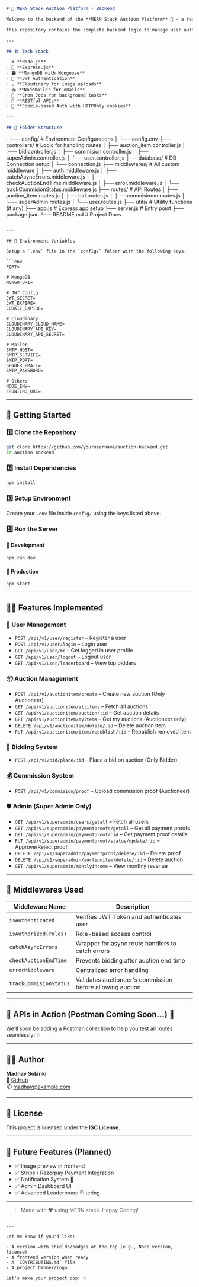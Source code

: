 ```markdown
# 🧾 MERN Stack Auction Platform - Backend

Welcome to the backend of the **MERN Stack Auction Platform** 🎯 — a feature-rich backend for a modern online auction application built using **MongoDB**, **Express**, and **Node.js**.

This repository contains the complete backend logic to manage user authentication, auctions, bidding system, commissions, and administrative controls. 💻

---

## 🏗️ Tech Stack

- ⚙️ **Node.js**
- 🚀 **Express.js**
- 🗃️ **MongoDB with Mongoose**
- 🔐 **JWT Authentication**
- ☁️ **Cloudinary for image uploads**
- 📤 **Nodemailer for emails**
- 🧾 **Cron Jobs for background tasks**
- 🔁 **RESTful APIs**
- 🍪 **Cookie-based Auth with HTTPOnly cookies**

---

## 📁 Folder Structure

```
.
├── config/                   # Environment Configurations
│   └── config.env
├── controllers/             # Logic for handling routes
│   ├── auction_item.controller.js
│   ├── bid.controller.js
│   ├── commision.controller.js
│   ├── superAdmin.controller.js
│   └── user.controller.js
├── database/                # DB Connection setup
│   └── connection.js
├── middlewares/             # All custom middleware
│   ├── auth.middleware.js
│   ├── catchAsyncErrors.middleware.js
│   ├── checkAuctionEndTime.middleware.js
│   ├── error.middleware.js
│   └── trackCommisionStatus.middleware.js
├── routes/                  # API Routes
│   ├── auction_item.routes.js
│   ├── bid.routes.js
│   ├── commisionm.routes.js
│   ├── superAdmin.routes.js
│   └── user.routes.js
├── utils/                   # Utility functions (if any)
├── app.js                   # Express app setup
├── server.js                # Entry point
├── package.json
└── README.md                # Project Docs
```

---

## 🔐 Environment Variables

Setup a `.env` file in the `config/` folder with the following keys:

```env
PORT=

# MongoDB
MONGO_URI=

# JWT Config
JWT_SECRET=
JWT_EXPIRE=
COOKIE_EXPIRE=

# Cloudinary
CLOUDINARY_CLOUD_NAME=
CLOUDINARY_API_KEY=
CLOUDINARY_API_SECRET=

# Mailer
SMTP_HOST=
SMTP_SERVICE=
SMTP_PORT=
SENDER_EMAIL=
SMTP_PASSWORD=

# Others
NODE_ENV=
FRONTEND_URL=
```

---

## 🚀 Getting Started

### 1️⃣ Clone the Repository

```bash
git clone https://github.com/yourusername/auction-backend.git
cd auction-backend
```

### 2️⃣ Install Dependencies

```bash
npm install
```

### 3️⃣ Setup Environment

Create your `.env` file inside `config/` using the keys listed above.

### 4️⃣ Run the Server

#### 🔧 Development

```bash
npm run dev
```

#### 🚀 Production

```bash
npm start
```

---

## 👨‍💻 Features Implemented

### 🔐 User Management
- `POST /api/v1/user/register` – Register a user
- `POST /api/v1/user/login` – Login user
- `GET /api/v1/user/me` – Get logged in user profile
- `GET /api/v1/user/logout` – Logout user
- `GET /api/v1/user/leaderboard` – View top bidders

### 📦 Auction Management
- `POST /api/v1/auctionitem/create` – Create new auction (Only Auctioneer)
- `GET /api/v1/auctionitem/allitems` – Fetch all auctions
- `GET /api/v1/auctionitem/auction/:id` – Get auction details
- `GET /api/v1/auctionitem/myitems` – Get my auctions (Auctioneer only)
- `DELETE /api/v1/auctionitem/delete/:id` – Delete auction item
- `PUT /api/v1/auctionitem/item/republish/:id` – Republish removed item

### 💸 Bidding System
- `POST /api/v1/bid/place/:id` – Place a bid on auction (Only Bidder)

### 💰 Commission System
- `POST /api/v1/commision/proof` – Upload commission proof (Auctioneer)

### 🛡️ Admin (Super Admin Only)
- `GET /api/v1/superadmin/users/getall` – Fetch all users
- `GET /api/v1/superadmin/paymentproofs/getall` – Get all payment proofs
- `GET /api/v1/superadmin/paymentproof/:id` – Get payment proof details
- `PUT /api/v1/superadmin/paymentproof/status/update/:id` – Approve/Reject proof
- `DELETE /api/v1/superadmin/paymentproof/delete/:id` – Delete proof
- `DELETE /api/v1/superadmin/auctionitem/delete/:id` – Delete auction
- `GET /api/v1/superadmin/montlyincome` – View monthly revenue

---

## 🧠 Middlewares Used

| Middleware Name | Description |
|------------------|-------------|
| `isAuthenticated` | Verifies JWT Token and authenticates user |
| `isAuthorized(roles)` | Role-based access control |
| `catchAsyncErrors` | Wrapper for async route handlers to catch errors |
| `checkAuctionEndTime` | Prevents bidding after auction end time |
| `errorMiddleware` | Centralized error handling |
| `trackCommisionStatus` | Validates auctioneer's commission before allowing auction |

---

## 🧪 APIs in Action (Postman Coming Soon...) 🧪

We'll soon be adding a Postman collection to help you test all routes seamlessly! 💡

---

## 👨‍💻 Author

**Madhav Solanki**  
🔗 [GitHub](https://github.com/yourgithubusername)  
📫 madhav@example.com

---

## 📝 License

This project is licensed under the **ISC License**.

---

## 🌟 Future Features (Planned)

- ✅ Image preview in frontend
- ✅ Stripe / Razorpay Payment Integration
- ✅ Notification System 🔔
- ✅ Admin Dashboard UI
- ✅ Advanced Leaderboard Filtering

---

> Made with ❤️ using MERN stack. Happy Coding!

```

---

Let me know if you'd like:

- A version with shields/badges at the top (e.g., Node version, license)
- A frontend version when ready
- A `CONTRIBUTING.md` file
- A project banner/logo

Let's make your project pop! ✨
